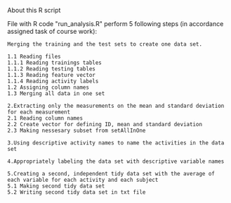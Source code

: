About this R script


File with R code "run_analysis.R" perform 5 following steps (in accordance assigned task of course work):

    Merging the training and the test sets to create one data set.
    
    1.1 Reading files
    1.1.1 Reading trainings tables
    1.1.2 Reading testing tables
    1.1.3 Reading feature vector
    1.1.4 Reading activity labels
    1.2 Assigning column names
    1.3 Merging all data in one set
    
    2.Extracting only the measurements on the mean and standard deviation for each measurement
    2.1 Reading column names
    2.2 Create vector for defining ID, mean and standard deviation
    2.3 Making nessesary subset from setAllInOne
    
    3.Using descriptive activity names to name the activities in the data set 
   
    4.Appropriately labeling the data set with descriptive variable names
        
    5.Creating a second, independent tidy data set with the average of each variable for each activity and each subject
    5.1 Making second tidy data set
    5.2 Writing second tidy data set in txt file
